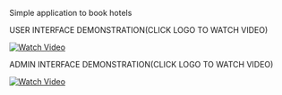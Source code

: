 
Simple application to book hotels

USER INTERFACE DEMONSTRATION(CLICK LOGO TO WATCH VIDEO)

[![Watch Video](https://private-user-images.githubusercontent.com/157019736/362384753-0b4eeaf6-95cf-4d7b-86d9-3a7804964eed.png?jwt=eyJhbGciOiJIUzI1NiIsInR5cCI6IkpXVCJ9.eyJpc3MiOiJnaXRodWIuY29tIiwiYXVkIjoicmF3LmdpdGh1YnVzZXJjb250ZW50LmNvbSIsImtleSI6ImtleTUiLCJleHAiOjE3MjQ4NjUwNDIsIm5iZiI6MTcyNDg2NDc0MiwicGF0aCI6Ii8xNTcwMTk3MzYvMzYyMzg0NzUzLTBiNGVlYWY2LTk1Y2YtNGQ3Yi04NmQ5LTNhNzgwNDk2NGVlZC5wbmc_WC1BbXotQWxnb3JpdGhtPUFXUzQtSE1BQy1TSEEyNTYmWC1BbXotQ3JlZGVudGlhbD1BS0lBVkNPRFlMU0E1M1BRSzRaQSUyRjIwMjQwODI4JTJGdXMtZWFzdC0xJTJGczMlMkZhd3M0X3JlcXVlc3QmWC1BbXotRGF0ZT0yMDI0MDgyOFQxNzA1NDJaJlgtQW16LUV4cGlyZXM9MzAwJlgtQW16LVNpZ25hdHVyZT02OTJmZGU4YzA3YWQ4ZmU4ZjdhZWQxN2Y1NzI0MDNlNTM1YjEzNmJmMjJmMTFiYmI2OTQ0ODIwNzNjNjJkNTZhJlgtQW16LVNpZ25lZEhlYWRlcnM9aG9zdCZhY3Rvcl9pZD0wJmtleV9pZD0wJnJlcG9faWQ9MCJ9.6vVfS5gxl_eJ3waErI_-G9MU8YpCkXahtJfCR_VEpVQ)](https://www.veed.io/view/572f87e8-7a88-405c-9410-83275aac63e6)

ADMIN INTERFACE DEMONSTRATION(CLICK LOGO TO WATCH VIDEO)

[![Watch Video](https://www.mediafire.com/view/5syw32mnmuotjcq/ysss_booking_admin.png/file)](https://www.veed.io/view/ad4cb58f-e36d-4407-b146-fc46aa5c2f54)
